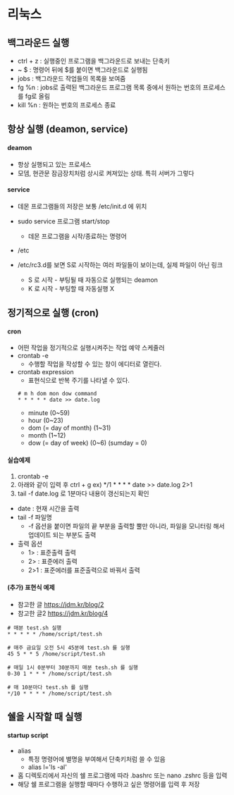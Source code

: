 # 리눅스 

## 백그라운드 실행
* ctrl + z : 실행중인 프로그램을 백그라운드로 보내는 단축키
* ~ $ : 명령어 뒤에 $를 붙이면 백그라운드로 실행됨
* jobs : 백그라운드 작업들의 목록을 보여줌
* fg %n : jobs로 출력된 백그라운드 프로그램 목록 중에서 원하는 번호의 프로세스를 fg로 올림
* kill %n : 원하는 번호의 프로세스 종료


## 항상 실행 (deamon, service)

#### deamon
* 항상 실행되고 있는 프로세스
* 모뎀, 현관문 잠금장치처럼 상시로 켜져있는 상태. 특히 서버가 그렇다

#### service
* 데몬 프로그램들의 저장은 보통 /etc/init.d 에 위치
* sudo service 프로그램 start/stop
    * 데몬 프로그램을 시작/종료하는 명령어
* /etc

* /etc/rc3.d를 보면 S로 시작하는 여러 파일들이 보이는데, 실제 파일이 아닌 링크
    * S 로 시작 - 부팅될 때 자동으로 실행되는 deamon
    * K 로 시작 - 부팅할 때 자동실행 X


## 정기적으로 실행 (cron)

#### cron
* 어떤 작업을 정기적으로 실행시켜주는 작업 예약 스케줄러
* crontab -e
    * 수행할 작업을 작성할 수 있는 창이 에디터로 열린다.
* crontab expression
    * 표현식으로 반복 주기를 나타낼 수 있다.
    ```shell
    # m h dom mon dow command
    * * * * * date >> date.log
    ```
    * minute (0~59)
    * hour (0~23)
    * dom (= day of month) (1~31)
    * month (1~12)
    * dow (= day of week) (0~6) (sumday = 0)


#### 실습예제
1. crontab -e
2. 아래와 같이 입력 후 ctrl + g
    ex) */1 * * * * date >> date.log 2>1
3. tail -f date.log 로 1분마다 내용이 갱신되는지 확인

* date : 현재 시간을 출력
* tail -f 파일명
    * -f 옵션을 붙이면 파일의 끝 부분을 출력할 뿔만 아니라, 파일을 모니터링 해서 업데이트 되는 부분도 출력
* 출력 옵션
    * 1> : 표준출력 출력
    * 2> : 표준에러 출력
    * 2>1 : 표준에러를 표준출력으로 바꿔서 출력

#### (추가) 표현식 예제
* 참고한 글  https://jdm.kr/blog/2
* 참고한 글2 https://jdm.kr/blog/4

```shell
# 매분 test.sh 실행
* * * * * /home/script/test.sh

# 매주 금요일 오전 5시 45분에 test.sh 를 실행
45 5 * * 5 /home/script/test.sh

# 매일 1시 0분부터 30분까지 매분 tesh.sh 를 실행
0-30 1 * * * /home/script/test.sh

# 매 10분마다 test.sh 를 실행
*/10 * * * * /home/script/test.sh

```


## 쉘을 시작할 때 실행

#### startup script
* alias
    * 특정 명령어에 별명을 부여해서 단축키처럼 쓸 수 있음
    * alias l='ls -al'
* 홈 디렉토리에서 자신의 쉘 프로그램에 따라 .bashrc 또는 nano .zshrc 등을 입력
* 해당 쉘 프로그램을 실행할 때마다 수행하고 싶은 명령어를 입력 후 저장
